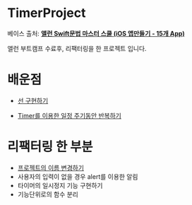 # TimerProject

베이스 출처: **[앨런 Swift문법 마스터 스쿨 (iOS 앱만들기 - 15개 App)](https://www.inflearn.com/course/%EC%8A%A4%EC%9C%84%ED%94%84%ED%8A%B8-%EB%AC%B8%EB%B2%95-%EB%A7%88%EC%8A%A4%ED%84%B0-%EC%8A%A4%EC%BF%A8-%EC%95%B1%EB%A7%8C%EB%93%A4%EA%B8%B0)**

앨런 부트캠프 수료후, 리팩터링을 한 프로젝트 입니다.

# 배운점

*   [선 구현하기](https://exclusive-lightyear-212.notion.site/7163543eabcc49a2acd7ea3cc6346bd3)

*   [Timer를 이용한 일정 주기동안 반복하기](https://exclusive-lightyear-212.notion.site/b3ca402da09742938c5fc3f74e25fa7d)



# 리팩터링 한 부분

*   [프로젝트의 이름 변경하기](https://exclusive-lightyear-212.notion.site/04bf185e3dd2416892b16a3313dbdd79)
*   사용자의 입력이 없을 경우 alert를 이용한 알림
*   타이머의 일시정지 기능 구현하기
*   기능단위로의 함수 분리



